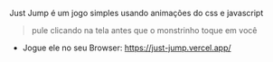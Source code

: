 Just Jump é um jogo simples usando animações do css e javascript

> pule clicando na tela antes que o monstrinho toque em você

* Jogue ele no seu Browser: https://just-jump.vercel.app/